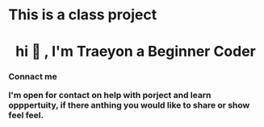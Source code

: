 # This is a class project
<h1 align="center"> hi 👏 , I'm Traeyon a Beginner Coder </h1> 

<h3 align = "left"> Connact me 
<p align ="left">
I'm open for contact on help with porject and learn opppertuity,
if there anthing you would like to share or show feel feel.
</p>
